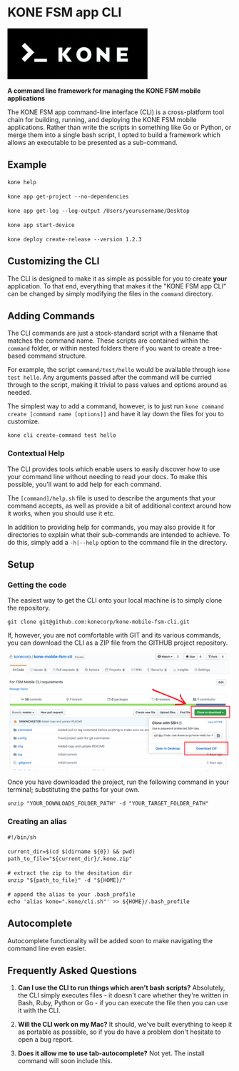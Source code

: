 # KONE FSM app CLI

![](img/kone-cli-icon.png)

**A command line framework for managing the KONE FSM mobile applications**

The KONE FSM app command-line interface (CLI) is a cross-platform tool chain for 
building, running, and deploying the KONE FSM mobile applications. Rather than 
write the scripts in something like Go or Python, or merge them into a single 
bash script, I opted to build a framework which allows an executable to be presented 
as a sub-command.

## Example

```
kone help

kone app get-project --no-dependencies

kone app get-log --log-output /Users/yourusername/Desktop

kone app start-device

kone deploy create-release --version 1.2.3
```

## Customizing the CLI
The CLI is designed to make it as simple as possible for you to create **your** application.
To that end, everything that makes it the "KONE FSM app CLI" can be changed by simply modifying
the files in the `command` directory.

## Adding Commands
The CLI commands are just a stock-standard script with a filename that matches the command name.
These scripts are contained within the `command` folder, or within nested folders there if you want
to create a tree-based command structure.

For example, the script `command/test/hello` would be available through `kone test hello`. Any arguments
passed after the command will be curried through to the script, making it trivial to pass values and
options around as needed.

The simplest way to add a command, however, is to just run `kone command create [command name [options]]`
and have it lay down the files for you to customize.

```
kone cli create-command test hello
```

### Contextual Help
The CLI provides tools which enable users to easily discover how to use your command line without
needing to read your docs. To make this possible, you'll want to add help for each command.

The `[command]/help.sh` file is used to describe the arguments that your command accepts, as well as
provide a bit of additional context around how it works, when you should use it etc.

In addition to providing help for commands, you may also provide it for directories to explain what
their sub-commands are intended to achieve. To do this, simply add a `-h|--help` option to the
command file in the directory.

## Setup

### Getting the code

The easiest way to get the CLI onto your local machine is to simply clone the repository. 

```
git clone git@github.com:konecorp/kone-mobile-fsm-cli.git
```

If, however, you are not comfortable with GIT and its various commands, you can download the CLI as a ZIP file from the GITHUB project repository.

![](img/download-zip.png)

Once you have downloaded the project, run the following command in your terminal; substituting the paths for your own.

```
unzip "YOUR_DOWNLOADS_FOLDER_PATH" -d "YOUR_TARGET_FOLDER_PATH"
```

### Creating an alias

```
#!/bin/sh

current_dir=$(cd $(dirname ${0}) && pwd)
path_to_file="${current_dir}/.kone.zip"

# extract the zip to the desitation dir
unzip "${path_to_file}" -d "${HOME}/"

# append the alias to your .bash_profile
echo 'alias kone=".kone/cli.sh"' >> ${HOME}/.bash_profile
```

## Autocomplete
Autocomplete functionality will be added soon to make navigating the command line even easier.

## Frequently Asked Questions

1. **Can I use the CLI to run things which aren't bash scripts?**
   Absolutely, the CLI simply executes files - it doesn't care whether they're written in Bash, Ruby,
   Python or Go - if you can execute the file then you can use it with the CLI.

2. **Will the CLI work on my Mac?**
   It should, we've built everything to keep it as portable as possible, so if you do have a problem
   don't hesitate to open a bug report.

3. **Does it allow me to use tab-autocomplete?**
   Not yet. The install command will soon include this.
